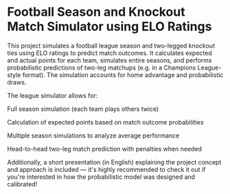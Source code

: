# Football Season and Knockout Match Simulator using ELO Ratings

This project simulates a football league season and two-legged knockout ties using ELO ratings to predict match outcomes. It calculates expected and actual points for each team, simulates entire seasons, and performs probabilistic predictions of two-leg matchups (e.g. in a Champions League-style format). The simulation accounts for home advantage and probabilistic draws.

The league simulator allows for:

Full season simulation (each team plays others twice)

Calculation of expected points based on match outcome probabilities

Multiple season simulations to analyze average performance

Head-to-head two-leg match prediction with penalties when needed

Additionally, a short presentation (in English) explaining the project concept and approach is included — it's highly recommended to check it out if you're interested in how the probabilistic model was designed and calibrated!
